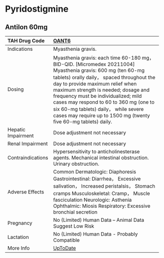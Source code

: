 # Pyridostigmine

## Antilon 60mg

| TAH Drug Code      | [OANT6](https://www.tahsda.org.tw/drugs/hissearch.php?drug_code=OANT6)                                                                                                                                                                                                                                                                                                                                                           |
|:-------------------|:---------------------------------------------------------------------------------------------------------------------------------------------------------------------------------------------------------------------------------------------------------------------------------------------------------------------------------------------------------------------------------------------------------------------------------|
| Indications        | Myasthenia gravis.                                                                                                                                                                                                                                                                                                                                                                                                               |
| Dosing             | Myasthenia gravis: each time 60-180 mg， BID-QID. [Micromedex 20211004] Myasthenia gravis: 600 mg (ten 60-mg tablets) orally daily， spaced throughout the day to provide maximum relief when maximum strength is needed; dosage and frequency must be individualized; mild cases may respond to 60 to 360 mg (one to six 60-mg tablets) daily， while severe cases may require up to 1500 mg (twenty five 60-mg tablets) daily. |
| Hepatic Impairment | Dose adjustment not necessary                                                                                                                                                                                                                                                                                                                                                                                                    |
| Renal Impairment   | Dose adjustment not necessary                                                                                                                                                                                                                                                                                                                                                                                                    |
| Contraindications  | Hypersensitivity to anticholinesterase agents. Mechanical intestinal obstruction. Urinary obstruction.                                                                                                                                                                                                                                                                                                                           |
| Adverse Effects    | Common Dermatologic: Diaphoresis Gastrointestinal: Diarrhea， Excessive salivation， Increased peristalsis， Stomach cramps Musculoskeletal: Cramp， Muscle fasciculation Neurologic: Asthenia Ophthalmic: Miosis Respiratory: Excessive bronchial secretion                                                                                                                                                                     |
| Pregnancy          | No (Limited) Human Data – Animal Data Suggest Low Risk                                                                                                                                                                                                                                                                                                                                                                           |
| Lactation          | No (Limited) Human Data - Probably Compatible                                                                                                                                                                                                                                                                                                                                                                                    |
| More Info          | [UpToDate](https://www.uptodate.com/contents/pyridostigmine-drug-information)                                                                                                                                                                                                                                                                                                                                                    |

